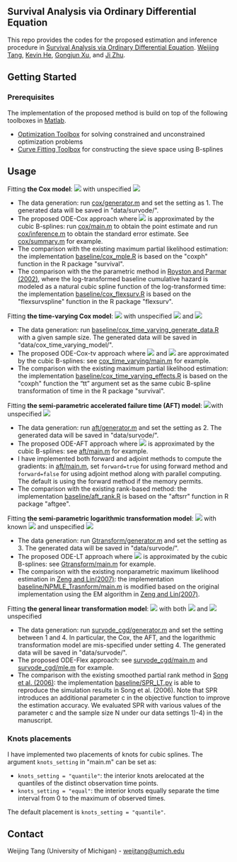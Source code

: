 <!-- ABOUT THE PROJECT -->

## Survival Analysis via Ordinary Differential Equation

This repo provides the codes for the proposed estimation and inference procedure in [Survival Analysis via Ordinary Differential Equation](https://arxiv.org/abs/2009.03449). [Weijing Tang](https://sites.google.com/umich.edu/weijingtang/home), [Kevin He](https://sph.umich.edu/faculty-profiles/he-zhi.html), [Gongjun Xu](https://sites.google.com/umich.edu/gongjunxu/home), and [Ji Zhu](http://dept.stat.lsa.umich.edu/~jizhu/). 

## Getting Started

### Prerequisites
The implementation of the proposed method is build on top of the following toolboxes in [Matlab](https://www.mathworks.com/products/matlab.html).  
* [Optimization Toolbox](https://www.mathworks.com/help/optim/index.html?s_tid=CRUX_lftnav) for solving constrained and unconstrained optimization problems
* [Curve Fitting Toolbox](https://www.mathworks.com/help/curvefit/index.html?s_tid=CRUX_lftnav) for constructing the sieve space using B-splines

<!-- USAGE EXAMPLES -->

## Usage

Fitting **the Cox model**: <img src="https://render.githubusercontent.com/render/math?math=\Lambda'_x(t) = \alpha(t)\exp(x^\top \beta)"> with unspecified <img src="https://render.githubusercontent.com/render/math?math=\alpha(\cdot)">

* The data generation: run [cox/generator.m](https://github.com/weijtang/SurvODE/blob/master/cox/generator.m) and set the setting as 1. The generated data will be saved in "data/survode/". 
* The proposed ODE-Cox approach where <img src="https://render.githubusercontent.com/render/math?math=\alpha(\cdot)"> is approximated by the cubic B-splines: run [cox/main.m](https://github.com/weijtang/SurvODE/blob/master/cox/main.m) to obtain the point estimate and run [cox/inference.m](https://github.com/weijtang/SurvODE/blob/master/cox/inference.m) to obtain the standard error estimate. See [cox/summary.m](https://github.com/weijtang/SurvODE/blob/master/cox/summary.m) for example.
* The comparison with the existing maximum partial likelihood estimation: the implementation [baseline/cox_mple.R](https://github.com/weijtang/SurvODE/blob/master/baseline/cox_mple.R) is based on the "coxph" function in the R package "survival".
* The comparison with the the parametric method in [Royston and Parmar (2002)](https://doi.org/10.1002/sim.1203), where the log-transformed baseline cumulative hazard is modeled as a natural cubic spline function of the log-transformed time: the implementation [baseline/cox_flexsurv.R](https://github.com/weijtang/SurvODE/blob/master/baseline/cox_flexsurv.R) is based on the "flexsurvspline" function in the R package "flexsurv".

Fitting **the time-varying Cox model**: <img src="https://render.githubusercontent.com/render/math?math=\Lambda'_x(t) = \alpha(t)\exp(x^\top \beta\ %2B {z}^\top \eta(t))"> with unspecified <img src="https://render.githubusercontent.com/render/math?math=\alpha(\cdot)"> and <img src="https://render.githubusercontent.com/render/math?math=\eta(\cdot)">

* The data generation: run [baseline/cox\_time\_varying\_generate\_data.R](https://github.com/weijtang/SurvODE/blob/master/baseline/cox_time_varying_generate_data.R) with a given sample size. The generated data will be saved in "data/cox_time_varying_model/".
* The proposed ODE-Cox-tv approach where <img src="https://render.githubusercontent.com/render/math?math=\alpha(\cdot)"> and <img src="https://render.githubusercontent.com/render/math?math=\eta(\cdot)"> are approximated by the cubic B-splines: see [cox\_time\_varying/main.m](https://github.com/weijtang/SurvODE/blob/master/cox_time_varying/main.m) for example.
* The comparison with the existing maximum partial likelihood estimation: the implementation [baseline/cox\_time\_varying_effects.R](https://github.com/weijtang/SurvODE/blob/master/baseline/cox_time_varying_effects.R) is based on the "coxph" function the “tt” argument set as the same cubic B-spline transformation of time in the R package "survival".

Fitting **the semi-parametric accelerated failure time (AFT) model**: <img src="https://render.githubusercontent.com/render/math?math=\Lambda'_x(t) = q(\Lambda_x(t))\exp(x^\top \beta)">with unspecified <img src="https://render.githubusercontent.com/render/math?math=q(\cdot)">

* The data generation: run [aft/generator.m](https://github.com/weijtang/SurvODE/blob/master/aft/generator.m) and set the setting as 2. The generated data will be saved in "data/survode/". 
* The proposed ODE-AFT approach where <img src="https://render.githubusercontent.com/render/math?math=q(\cdot)"> is approximated by the cubic B-splines: see [aft/main.m](https://github.com/weijtang/SurvODE/blob/master/aft/main.m) for example. 
* I have implemented both forward and adjoint methods to compute the gradients: in [aft/main.m](https://github.com/weijtang/SurvODE/blob/master/aft/main.m), set `forward=true` for using forward method and `forward=false` for using adjoint method along with parallel computing. The default is using the forward method if the memory permits. 
* The comparison with the existing rank-based method: the implementation [baseline/aft_rank.R](https://github.com/weijtang/SurvODE/blob/master/baseline/aft_rank.R) is based on the "aftsrr" function in R package "aftgee".

Fitting **the semi-parametric logarithmic transformation model**: <img src="https://render.githubusercontent.com/render/math?math=\Lambda'_x(t) = q(\Lambda_x(t))\exp(x^\top \beta)\alpha(t)"> with known <img src="https://render.githubusercontent.com/render/math?math=q(t)=\exp(-t)">  and unspecified <img src="https://render.githubusercontent.com/render/math?math=\alpha(\cdot)"> 

* The data generation: run [Gtransform/generator.m](https://github.com/weijtang/SurvODE/blob/master/Gtransform/generator.m) and set the setting as 3. The generated data will be saved in "data/survode/". 
* The proposed ODE-LT approach where <img src="https://render.githubusercontent.com/render/math?math=\alpha(\cdot)"> is approximated by the cubic B-splines: see [Gtransform/main.m](https://github.com/weijtang/SurvODE/blob/master/Gtransform/main.m) for example.
* The comparison with the existing nonparametric maximum likelihood estimation in [Zeng and Lin(2007)](https://doi.org/10.1111/j.1369-7412.2007.00606.x): the implementation [baseline/NPMLE_Trasnform/main.m](https://github.com/weijtang/SurvODE/blob/master/baseline/NPMLE_Transform/main.m) is modified based on the original implementation using the EM algorithm in [Zeng and Lin(2007)](https://doi.org/10.1111/j.1369-7412.2007.00606.x).

Fitting **the general linear transformation model**: <img src="https://render.githubusercontent.com/render/math?math=\Lambda'_x(t) = q(\Lambda_x(t))\exp(x^\top \beta)\alpha(t)"> with both <img src="https://render.githubusercontent.com/render/math?math=\alpha(\cdot)"> and <img src="https://render.githubusercontent.com/render/math?math=q(\cdot)"> unspecified

* The data generation: run [survode_cgd/generator.m](https://github.com/weijtang/SurvODE/blob/master/survode_cgd/generator.m) and set the setting between 1 and 4. In particular, the Cox, the AFT, and the logarithmic transformation model are mis-specified under setting 4. The generated data will be saved in "data/survode/". 
* The proposed ODE-Flex approach: see [survode_cgd/main.m](https://github.com/weijtang/SurvODE/blob/master/survode_cgd/main.m) and [survode_cgd/mle.m](https://github.com/weijtang/SurvODE/blob/master/survode_cgd/mle.m) for example.
* The comparison with the existing smoothed partial rank method in [Song et al. (2006)](https://doi.org/10.1093/biostatistics/kxl001): the implementation [baseline/SPR_LT.py](https://github.com/weijtang/SurvODE/blob/master/baseline/SPR_LT.py) is able to reproduce the simulation results in Song et al. (2006). Note that SPR introduces an additional parameter c in the objective function to improve the estimation accuracy. We evaluated SPR with various values of the parameter c and the sample size N under our data settings 1)-4) in the manuscript. 

### Knots placements

I have implemented two placements of knots for cubic splines. The argument `knots_setting` in "main.m" can be set as:

* `knots_setting = "quantile"`: the interior knots arelocated at the quantiles of the distinct observation time points.
* `knots_setting = "equal"`: the interior knots equally separate the time interval from 0 to the maximum of observed times.

The default placement is `knots_setting = "quantile"`.

<!-- CONTACT -->

## Contact

Weijing Tang (University of Michigan) - weijtang@umich.edu

